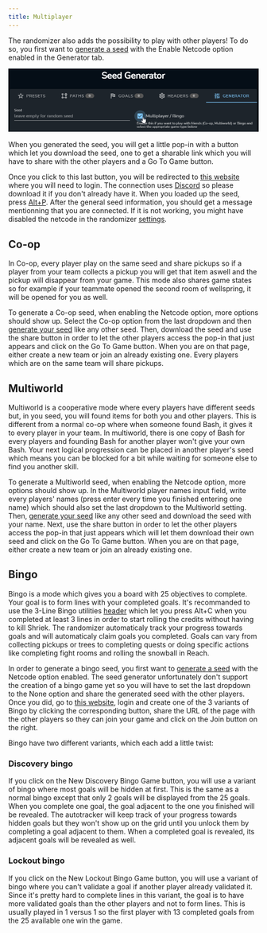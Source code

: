 ```yaml
---
title: Multiplayer
---
```


The randomizer also adds the possibility to play with other players! To do so, you first want to [generate a seed](/features/seed-generation) with the Enable Netcode option enabled in the Generator tab.

![Netcode in gui](/media/netcode.png)

When you generated the seed, you will get a little pop-in with a button which let you download the seed, one to get a sharable link which you will have to share with the other players and a Go To Game button.

Once you click to this last button, you will be redirected to [this website](https://wotw.orirando.com/) where you will need to login. The connection uses [Discord](https://discord.com/) so please download it if you don't already have it. When you loaded up the seed, press [Alt+P](/features/special-commands). After the general seed information, you should get a message mentionning that you are connected. If it is not working, you might have disabled the netcode in the randomizer [settings](/features/settings).

## Co-op
In Co-op, every player play on the same seed and share pickups so if a player from your team collects a pickup you will get that item aswell and the pickup will disappear from your game. This mode also shares game states so for example if your teammate opened the second room of wellspring, it will be opened for you as well.

To generate a Co-op seed, when enabling the Netcode option, more options should show up. Select the Co-op option from the last dropdown and then [generate your seed](/features/seed-generation) like any other seed. Then, download the seed and use the share button in order to let the other players access the pop-in that just appears and click on the Go To Game button. When you are on that page, either create a new team or join an already existing one. Every players which are on the same team will share pickups.

## Multiworld
Multiworld is a cooperative mode where every players have different seeds but, in you seed, you will found items for both you and other players. This is different from a normal co-op where when someone found Bash, it gives it to every player in your team. In multiworld, there is one copy of Bash for every players and founding Bash for another player won't give your own Bash. Your next logical progression can be placed in another player's seed which means you can be blocked for a bit while waiting for someone else to find you another skill.

To generate a Multiworld seed, when enabling the Netcode option, more options should show up. In the Multiworld player names input field, write every players' names (press enter every time you finished entering one name) which should also set the last dropdown to the Multiworld setting. Then, [generate your seed](/features/seed-generation) like any other seed and download the seed with your name. Next, use the share button in order to let the other players access the pop-in that just appears which will let them download their own seed and click on the Go To Game button. When you are on that page, either create a new team or join an already existing one.

## Bingo
Bingo is a mode which gives you a board with 25 objectives to complete. Your goal is to form lines with your completed goals. It's recommanded to use the 3-Line Bingo utilities [header](/features/headers) which let you press Alt+C when you completed at least 3 lines in order to start rolling the credits without having to kill Shriek. The randomizer automaticaly track your progress towards goals and will automaticaly claim goals you completed. Goals can vary from collecting pickups or trees to completing quests or doing specific actions like completing fight rooms and rolling the snowball in Reach.

In order to generate a bingo seed, you first want to [generate a seed](/features/seed-generation) with the Netcode option enabled. The seed generator unfortunately don't support the creation of a bingo game yet so you will have to set the last dropdown to the None option and share the generated seed with the other players. Once you did, go to [this website](https://wotw.orirando.com/), login and create one of the 3 variants of Bingo by clicking the corresponding button, share the URL of the page with the other players so they can join your game and click on the Join button on the right.

Bingo have two different variants, which each add a little twist:

### Discovery bingo
If you click on the New Discovery Bingo Game button, you will use a variant of bingo where most goals will be hidden at first. This is the same as a normal bingo except that only 2 goals will be displayed from the 25 goals. When you complete one goal, the goal adjacent to the one you finished will be revealed. The autotracker will keep track of your progress towards hidden goals but they won't show up on the grid until you unlock them by completing a goal adjacent to them. When a completed goal is revealed, its adjacent goals will be revealed as well.

### Lockout bingo
If you click on the New Lockout Bingo Game button, you will use a variant of bingo where you can't validate a goal if another player already validated it. Since it's pretty hard to complete lines in this variant, the goal is to have more validated goals than the other players and not to form lines. This is usually played in 1 versus 1 so the first player with 13 completed goals from the 25 available one win the game.